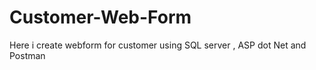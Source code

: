 # Customer-Web-Form
Here i create webform for customer using SQL server , ASP dot Net and Postman  
